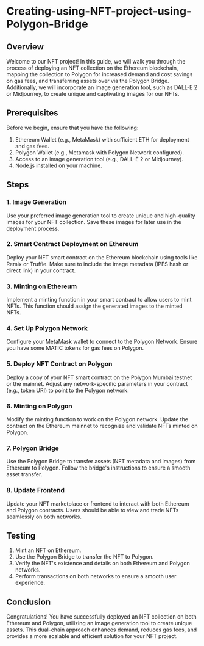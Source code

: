 # Creating-using-NFT-project-using-Polygon-Bridge

## Overview

Welcome to our NFT project! In this guide, we will walk you through the process of deploying an NFT collection on the Ethereum blockchain, mapping the collection to Polygon for increased demand and cost savings on gas fees, and transferring assets over via the Polygon Bridge. Additionally, we will incorporate an image generation tool, such as DALL-E 2 or Midjourney, to create unique and captivating images for our NFTs.

## Prerequisites

Before we begin, ensure that you have the following:

1. Ethereum Wallet (e.g., MetaMask) with sufficient ETH for deployment and gas fees.
2. Polygon Wallet (e.g., Metamask with Polygon Network configured).
3. Access to an image generation tool (e.g., DALL-E 2 or Midjourney).
4. Node.js installed on your machine.

## Steps

### 1. Image Generation

Use your preferred image generation tool to create unique and high-quality images for your NFT collection. Save these images for later use in the deployment process.

### 2. Smart Contract Deployment on Ethereum

Deploy your NFT smart contract on the Ethereum blockchain using tools like Remix or Truffle. Make sure to include the image metadata (IPFS hash or direct link) in your contract.

### 3. Minting on Ethereum

Implement a minting function in your smart contract to allow users to mint NFTs. This function should assign the generated images to the minted NFTs.

### 4. Set Up Polygon Network

Configure your MetaMask wallet to connect to the Polygon Network. Ensure you have some MATIC tokens for gas fees on Polygon.

### 5. Deploy NFT Contract on Polygon

Deploy a copy of your NFT smart contract on the Polygon Mumbai testnet or the mainnet. Adjust any network-specific parameters in your contract (e.g., token URI) to point to the Polygon network.

### 6. Minting on Polygon

Modify the minting function to work on the Polygon network. Update the contract on the Ethereum mainnet to recognize and validate NFTs minted on Polygon.

### 7. Polygon Bridge

Use the Polygon Bridge to transfer assets (NFT metadata and images) from Ethereum to Polygon. Follow the bridge's instructions to ensure a smooth asset transfer.

### 8. Update Frontend

Update your NFT marketplace or frontend to interact with both Ethereum and Polygon contracts. Users should be able to view and trade NFTs seamlessly on both networks.

## Testing

1. Mint an NFT on Ethereum.
2. Use the Polygon Bridge to transfer the NFT to Polygon.
3. Verify the NFT's existence and details on both Ethereum and Polygon networks.
4. Perform transactions on both networks to ensure a smooth user experience.

## Conclusion

Congratulations! You have successfully deployed an NFT collection on both Ethereum and Polygon, utilizing an image generation tool to create unique assets. This dual-chain approach enhances demand, reduces gas fees, and provides a more scalable and efficient solution for your NFT project.
